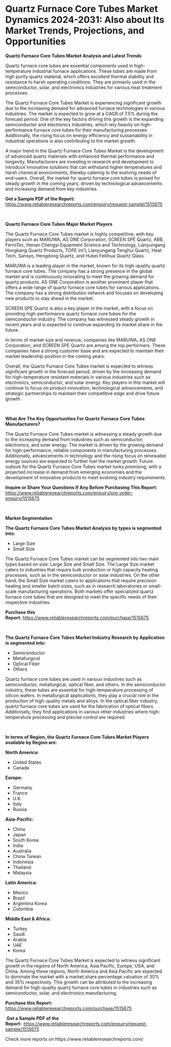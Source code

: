 <p><h1>Quartz Furnace Core Tubes Market Dynamics 2024-2031: Also about Its Market Trends, Projections, and Opportunities</h1></p><p><strong>Quartz Furnace Core Tubes Market Analysis and Latest Trends</strong></p>
<p><p>Quartz furnace core tubes are essential components used in high-temperature industrial furnace applications. These tubes are made from high purity quartz material, which offers excellent thermal stability and resistance to harsh operating conditions. They are primarily used in the semiconductor, solar, and electronics industries for various heat treatment processes.</p><p>The Quartz Furnace Core Tubes Market is experiencing significant growth due to the increasing demand for advanced furnace technologies in various industries. The market is expected to grow at a CAGR of 7.5% during the forecast period. One of the key factors driving this growth is the expanding semiconductor and electronics industries, which rely heavily on high-performance furnace core tubes for their manufacturing processes. Additionally, the rising focus on energy efficiency and sustainability in industrial operations is also contributing to the market growth.</p><p>A major trend in the Quartz Furnace Core Tubes Market is the development of advanced quartz materials with enhanced thermal performance and longevity. Manufacturers are investing in research and development to introduce innovative solutions that can withstand higher temperatures and harsh chemical environments, thereby catering to the evolving needs of end-users. Overall, the market for quartz furnace core tubes is poised for steady growth in the coming years, driven by technological advancements and increasing demand from key industries.</p></p>
<p><strong>Get a Sample PDF of the Report:&nbsp;</strong> <a href="https://www.reliableresearchreports.com/enquiry/request-sample/1515675">https://www.reliableresearchreports.com/enquiry/request-sample/1515675</a></p>
<p>&nbsp;</p>
<p><strong>Quartz Furnace Core Tubes Major Market Players</strong></p>
<p><p>The Quartz Furnace Core Tubes market is highly competitive, with key players such as MARUWA, AS ONE Corporation, SCREEN SPE Quartz, ABB, FerroTec, Henan Chengyi Equipment Science and Technology, Lianyungang Hongkang Quartz Products, TOPE int'l, Lianyungang Tenghui Quartz, Heat Tech, Sansyo, Hengdong Quartz, and Hubei Feilihua Quartz Glass.</p><p>MARUWA is a leading player in the market, known for its high-quality quartz furnace core tubes. The company has a strong presence in the global market and is continuously innovating to meet the growing demand for quartz products. AS ONE Corporation is another prominent player that offers a wide range of quartz furnace core tubes for various applications. The company has a strong distribution network and focuses on developing new products to stay ahead in the market.</p><p>SCREEN SPE Quartz is also a key player in the market, with a focus on providing high-performance quartz furnace core tubes for the semiconductor industry. The company has witnessed steady growth in recent years and is expected to continue expanding its market share in the future.</p><p>In terms of market size and revenue, companies like MARUWA, AS ONE Corporation, and SCREEN SPE Quartz are among the top performers. These companies have a strong customer base and are expected to maintain their market leadership position in the coming years.</p><p>Overall, the Quartz Furnace Core Tubes market is expected to witness significant growth in the forecast period, driven by the increasing demand for high-temperature resistant materials in various industries such as electronics, semiconductor, and solar energy. Key players in this market will continue to focus on product innovation, technological advancements, and strategic partnerships to maintain their competitive edge and drive future growth.</p></p>
<p>&nbsp;</p>
<p><strong>What Are The Key Opportunities For Quartz Furnace Core Tubes Manufacturers?</strong></p>
<p><p>The Quartz Furnace Core Tubes market is witnessing a steady growth due to the increasing demand from industries such as semiconductor, electronics, and solar energy. The market is driven by the growing demand for high-performance, reliable components in manufacturing processes. Additionally, advancements in technology and the rising focus on renewable energy sources are expected to further fuel the market growth. Future outlook for the Quartz Furnace Core Tubes market looks promising, with a projected increase in demand from emerging economies and the development of innovative products to meet evolving industry requirements.</p></p>
<p><strong>Inquire or Share Your Questions If Any Before Purchasing This Report:</strong> <a href="https://www.reliableresearchreports.com/enquiry/pre-order-enquiry/1515675">https://www.reliableresearchreports.com/enquiry/pre-order-enquiry/1515675</a></p>
<p>&nbsp;</p>
<p><strong>Market Segmentation</strong></p>
<p><strong>The Quartz Furnace Core Tubes Market Analysis by types is segmented into:</strong></p>
<p><ul><li>Large Size</li><li>Small Size</li></ul></p>
<p><p>The Quartz Furnace Core Tubes market can be segmented into two main types based on size: Large Size and Small Size. The Large Size market caters to industries that require bulk production or high capacity heating processes, such as in the semiconductor or solar industries. On the other hand, the Small Size market caters to applications that require precision heating and smaller batch sizes, such as in research laboratories or small-scale manufacturing operations. Both markets offer specialized quartz furnace core tubes that are designed to meet the specific needs of their respective industries.</p></p>
<p><strong>Purchase this Report:&nbsp;</strong><a href="https://www.reliableresearchreports.com/purchase/1515675">https://www.reliableresearchreports.com/purchase/1515675</a></p>
<p>&nbsp;</p>
<p><strong>The Quartz Furnace Core Tubes Market Industry Research by Application is segmented into:</strong></p>
<p><ul><li>Semiconductor</li><li>Metallurgical</li><li>Optical Fiber</li><li>Others</li></ul></p>
<p><p>Quartz furnace core tubes are used in various industries such as semiconductor, metallurgical, optical fiber, and others. In the semiconductor industry, these tubes are essential for high-temperature processing of silicon wafers. In metallurgical applications, they play a crucial role in the production of high-quality metals and alloys. In the optical fiber industry, quartz furnace core tubes are used for the fabrication of optical fibers. Additionally, they find applications in various other industries where high-temperature processing and precise control are required.</p></p>
<p>&nbsp;</p>
<p><strong>In terms of Region, the Quartz Furnace Core Tubes Market Players available by Region are:</strong></p>
<p>
    <p> <strong> North America: </strong>
        <ul>
            <li>United States</li>
            <li>Canada</li>
        </ul>
        </p> 
    <p> <strong> Europe: </strong>
        <ul>
            <li>Germany</li>
            <li>France</li>
            <li>U.K.</li>
            <li>Italy</li>
            <li>Russia</li>
        </ul>
        </p> 
    <p> <strong> Asia-Pacific: </strong>
        <ul>
            <li>China</li>
            <li>Japan</li>
            <li>South Korea</li>
            <li>India</li>
            <li>Australia</li>
            <li>China Taiwan</li>
            <li>Indonesia</li>
            <li>Thailand</li>
            <li>Malaysia</li>
        </ul>
        </p> 
    <p> <strong> Latin America: </strong>
        <ul>
            <li>Mexico</li>
            <li>Brazil</li>
            <li>Argentina Korea</li>
            <li>Colombia</li>
        </ul>
        </p> 
    <p> <strong> Middle East & Africa: </strong>
        <ul>
            <li>Turkey</li>
            <li>Saudi</li>
            <li>Arabia</li>
            <li>UAE</li>
            <li>Korea</li>
        </ul>
    </p>
    </p>
<p><p>The Quartz Furnace Core Tubes Market is expected to witness significant growth in the regions of North America, Asia Pacific, Europe, USA, and China. Among these regions, North America and Asia Pacific are expected to dominate the market with a market share percentage valuation of 30% and 35% respectively. This growth can be attributed to the increasing demand for high-quality quartz furnace core tubes in industries such as semiconductor, solar, and electronics manufacturing.</p></p>
<p><strong>Purchase this Report: </strong><a href="https://www.reliableresearchreports.com/purchase/1515675">https://www.reliableresearchreports.com/purchase/1515675</a></p>
<p>&nbsp;<strong>Get a Sample PDF of the Report:&nbsp;&nbsp;</strong><a href="https://www.reliableresearchreports.com/enquiry/request-sample/1515675">https://www.reliableresearchreports.com/enquiry/request-sample/1515675</a></p>
<p><strong></strong></p>
<p>Check more reports on https://www.reliableresearchreports.com/</p>